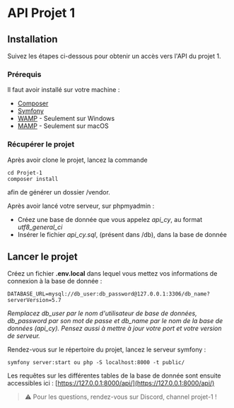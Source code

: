 # API Projet 1

## Installation

Suivez les étapes ci-dessous pour obtenir un accès vers l'API du projet 1. 

### Prérequis

Il faut avoir installé sur votre machine : 

* [Composer](https://getcomposer.org/download/)
* [Symfony](https://symfony.com/download)
* [WAMP](https://www.wampserver.com) - Seulement sur Windows
* [MAMP](https://www.mamp.info/en/downloads/) - Seulement sur macOS

### Récupérer le projet

Après avoir clone le projet, lancez la commande 

```
cd Projet-1
composer install
```

afin de générer un dossier /vendor. 

Après avoir lancé votre serveur, sur phpmyadmin :
* Créez une base de donnée que vous appelez *api_cy*, au format *utf8_general_ci*
* Insérer le fichier *api_cy.sql*, (présent dans /db), dans la base de donnée

## Lancer le projet

Créez un fichier **.env.local** dans lequel vous mettez vos informations de connexion à la base de donnée :

```
DATABASE_URL=mysql://db_user:db_password@127.0.0.1:3306/db_name?serverVersion=5.7
```
*Remplacez db_user par le nom d'utilisateur de base de données, db_password par son mot de passe et db_name par le nom de la base de données (api_cy). Pensez aussi à mettre à jour votre port et votre version de serveur.*

Rendez-vous sur le répertoire du projet, lancez le serveur symfony :

```
symfony server:start ou php -S localhost:8000 -t public/
```

Les requêtes sur les différentes tables de la base de donnée sont ensuite accessibles ici : [https://127.0.0.1:8000/api/](https://127.0.0.1:8000/api/)

> :warning: Pour les questions, rendez-vous sur Discord, channel projet-1 !
